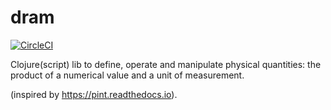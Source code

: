 # dram

[![CircleCI](https://circleci.com/gh/opengb/dram.svg?style=svg&circle-token=1258afdddffe65ec13e58a7006c1cdaf07d3c5be)](https://circleci.com/gh/opengb/dram)

Clojure(script) lib to define, operate and manipulate physical quantities: the product of a numerical value and a unit of measurement.

(inspired by https://pint.readthedocs.io).
